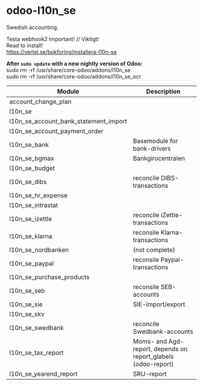 # odoo-l10n_se
Swedish accounting.

Testa webhook2
Important! // Viktigt! <br>
Read to install!<br>
https://vertel.se/bokforing/installera-l10n-se

<b>After `sudo update` with a new nightly version of Odoo:</b> <br>
sudo rm -rf /usr/share/core-odoo/addons/l10n_se <br>
sudo rm -rf /usr/share/core-odoo/addons/l10n_se_ocr <br>



Module | Description
--- | --- 
account_change_plan 	|
l10n_se 	|
l10n_se_account_bank_statement_import 	|
l10n_se_account_payment_order 	|
l10n_se_bank | Basemodule for bank-drivers
l10n_se_bgmax |	Bankgirocentralen
l10n_se_budget |	
l10n_se_dibs | reconcile DIBS-transactions
l10n_se_hr_expense | 	
l10n_se_intrastat |	
l10n_se_izettle |	reconcile iZettle-transactions
l10n_se_klarna 	| reconsile Klarna-transactions
l10n_se_nordbanken | (not complete)
l10n_se_paypal 	| reconsile Paypal-transactions
l10n_se_purchase_products |	
l10n_se_seb 	| reconsile SEB-accounts
l10n_se_sie 	| SIE-import/export
l10n_se_skv 	|
l10n_se_swedbank | reconcile Swedbank-accounts
l10n_se_tax_report | Moms- and Agd-report, depends on report_glabels (odoo-report)
l10n_se_yearend_report | SRU-report
